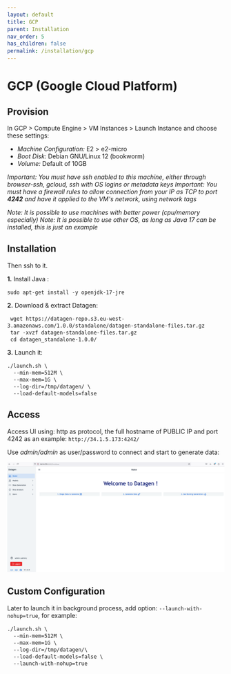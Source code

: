 ```yaml
---
layout: default
title: GCP
parent: Installation
nav_order: 5
has_children: false
permalink: /installation/gcp
---
```


# GCP (Google Cloud Platform)

## Provision


In GCP > Compute Engine > VM Instances > Launch Instance and choose these settings:

- _Machine Configuration:_ E2 > e2-micro
- _Boot Disk:_ Debian GNU/Linux 12 (bookworm)  
- _Volume:_ Default of 10GB

_Important: You must have ssh enabled to this machine, either through browser-ssh, gcloud, ssh with OS logins or metadata keys_
_Important: You must have a firewall rules to allow connection from your IP as TCP to port **4242** and have it applied to the VM's network, using network tags_

_Note: It is possible to use machines with better power (cpu/memory especially)_
_Note: It is possible to use other OS, as long as Java 17 can be installed, this is just an example_


## Installation

Then ssh to it.

**1.** Install Java : 
 
```shell
sudo apt-get install -y openjdk-17-jre
```

**2.** Download & extract Datagen: 

```shell
 wget https://datagen-repo.s3.eu-west-3.amazonaws.com/1.0.0/standalone/datagen-standalone-files.tar.gz 
 tar -xvzf datagen-standalone-files.tar.gz
 cd datagen_standalone-1.0.0/
 ```

**3.** Launch it:

```shell
./launch.sh \
  --min-mem=512M \
  --max-mem=1G \
  --log-dir=/tmp/datagen/ \
  --load-default-models=false
```

## Access

Access UI using: http as protocol, the full hostname of PUBLIC IP and port 4242
as an example: ``http://34.1.5.173:4242/``

Use _admin/admin_ as user/password to connect and start to generate data:

  <img src="images/welcome_screen.png" width="700">


## Custom Configuration

Later to launch it in background process, add option: `--launch-with-nohup=true`, for example:
  
```shell
./launch.sh \
  --min-mem=512M \
  --max-mem=1G \
  --log-dir=/tmp/datagen/\
  --load-default-models=false \
  --launch-with-nohup=true
```